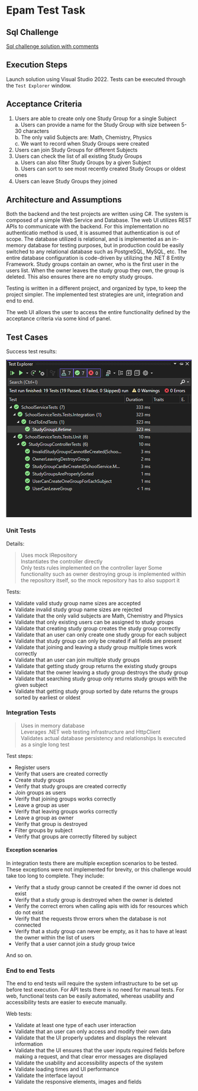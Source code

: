 # Epam Test Task

## Sql Challenge
[Sql challenge solution with comments](./school-user-query.sql)

## Execution Steps

Launch solution using Visual Studio 2022.
Tests can be executed through the `Test Explorer` window.

## Acceptance Criteria

1. Users are able to create only one Study Group for a single Subject  
    a. Users can provide a name for the Study Group with size between 5-30 characters  
    b. The only valid Subjects are: Math, Chemistry, Physics  
    c. We want to record when Study Groups were created  
2. Users can join Study Groups for different Subjects  
3. Users can check the list of all existing Study Groups  
    a. Users can also filter Study Groups by a given Subject  
    b. Users can sort to see most recently created Study Groups or oldest ones  
4. Users can leave Study Groups they joined  

## Architecture and Assumptions

Both the backend and the test projects are written using C#.
The system is composed of a simple Web Service and Database.
The web UI utilizes REST APIs to communicate with the backend.
For this implementation no authenticatio method is used, it is assumed that authentication is out of scope.
The database utilized is relational, and is implemented as an in-memory database for testing purposes, but in production could be easily switched to any relational database such as PostgreSQL, MySQL, etc.
The entire database configuration is code-driven by utilizing the .NET 8 Entity Framework.
Study groups contain an owner, who is the first user in the users list. When the owner leaves the study group they own, the group is deleted. This also ensures there are no empty study groups.

Testing is written in a different project, and organized by type, to keep the project simpler.
The implemented test strategies are unit, integration and end to end.

The web UI allows the user to access the entire functionality defined by the acceptance criteria via some kind of panel.

## Test Cases

Success test results:

![Test results](./test-results.png)

### Unit Tests

Details:
> Uses mock IRepository  
> Instantiates the controller directly  
> Only tests rules implemented on the controller layer
> Some functionality such as owner destroying group is implemented within the repository itself, so the mock repository has to also support it

Tests:

* Validate valid study group name sizes are accepted
* Validate invalid study group name sizes are rejected
* Validate that the only valid subjects are Math, Chemistry and Physics
* Validate that only existing users can be assigned to study groups
* Validate that creating study group creates the study group correctly
* Validate that an user can only create one study group for each subject
* Validate that study group can only be created if all fields are present
* Validate that joining and leaving a study group multiple times work correctly
* Validate that an user can join multiple study groups
* Validate that getting study group returns the existing study groups
* Validate that the owner leaving a study group destroys the study group
* Validate that searching study group only returns study groups with the given subject
* Validate that getting study group sorted by date returns the groups sorted by earliest or oldest

### Integration Tests

> Uses in memory database  
> Leverages .NET web testing infrastructure and HttpClient  
> Validates actual database persistency and relationships
> Is executed as a single long test

Test steps:

* Register users
* Verify that users are created correctly
* Create study groups
* Verify that study groups are created correctly
* Join groups as users
* Verify that joining groups works correctly
* Leave a group as user
* Verify that leaving groups works correctly
* Leave a group as owner
* Verify that group is destroyed
* Filter groups by subject
* Verify that groups are correctly filtered by subject

#### Exception scenarios

In integration tests there are multiple exception scenarios to be tested.
These exceptions were not implemented for brevity, or this challenge would take too long to complete.
They include:

* Verify that a study group cannot be created if the owner id does not exist
* Verify that a study group is destroyed when the owner is deleted
* Verify the correct errors when calling apis with ids for resources which do not exist
* Verify that the requests throw errors when the database is not connected
* Verify that a study group can never be empty, as it has to have at least the owner within the list of users
* Verify that a user cannot join a study group twice

And so on.

### End to end Tests

The end to end tests will require the system infrastructure to be set up before test execution.
For API tests there is no need for manual tests.
For web, functional tests can be easily automated, whereas usability and accessibility tests are easier to execute manually.

Web tests:

* Validate at least one type of each user interaction
* Validate that an user can only access and modify their own data
* Validate that the UI properly updates and displays the relevant information
* Validate that the UI ensures that the user inputs required fields before making a request, and that clear error messages are displayed
* Validate the usability and accessibility aspects of the system
* Validate loading times and UI performance
* Validate the interface layout
* Validate the responsive elements, images and fields
